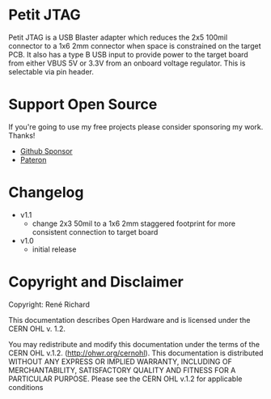 # Petit JTAG
Petit JTAG is a USB Blaster adapter which reduces the 2x5 100mil connector to a 1x6 2mm connector when space is constrained on the target PCB. It also has a type B USB input to provide power to the target board from either VBUS 5V or 3.3V from an onboard voltage regulator. This is selectable via pin header.

# Support Open Source
If you're going to use my free projects please consider sponsoring my work. Thanks!

- [Github Sponsor](https://github.com/sponsors/db-electronics)
- [Pateron](https://patreon.com/dbelectronics)

# Changelog
- v1.1
  - change 2x3 50mil to a 1x6 2mm staggered footprint for more consistent connection to target board
- v1.0
  - initial release

# Copyright and Disclaimer
Copyright: René Richard

This documentation describes Open Hardware and is licensed under the
CERN OHL v. 1.2.

You may redistribute and modify this documentation under the terms of the
CERN OHL v.1.2. (http://ohwr.org/cernohl). This documentation is distributed
WITHOUT ANY EXPRESS OR IMPLIED WARRANTY, INCLUDING OF
MERCHANTABILITY, SATISFACTORY QUALITY AND FITNESS FOR A
PARTICULAR PURPOSE. Please see the CERN OHL v.1.2 for applicable
conditions